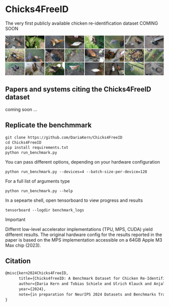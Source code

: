 # Chicks4FreeID
The very first publicly available chicken re-identification dataset
COMING SOON

<img src="./wiki/chickenDataset.png">

## Papers and systems citing the Chicks4FreeID dataset
coming soon ...

## Replicate the benchmmark

```shell
git clone https://github.com/DariaKern/Chicks4FreeID
cd Chicks4FreeID
pip install requirements.txt
python run_benchmark.py
```

You can pass different options, depending on your hardware configuration

```shell
python run_benchmark.py --devices=4 --batch-size-per-device=128 
```

For a full list of arguments type

```shell
python run_benchmark.py --help
```

In a sepearte shell, open tensorboard to view progress and results

```shell
tensorboard --logdir benchmark_logs
```

> [!IMPORTANT]
> Differnt low-level accelerator implementations (TPU, MPS, CUDA) yield different results. The original hardware config for the results reported in the paper is based on the MPS implementation accessible on a 64GB Apple M3 Max chip (2023).


## Citation
```tex
@misc{kern2024Chicks4FreeID,
      title={Chicks4freeID: A Benchmark Dataset for Chicken Re-Identification}, 
      author={Daria Kern and Tobias Schiele and Ulrich Klauck and Anjali DeSilva and Winfred Ingabire},
      year={2024},
      note={in preparation for NeurIPS 2024 Datasets and Benchmarks Track}
}
```
